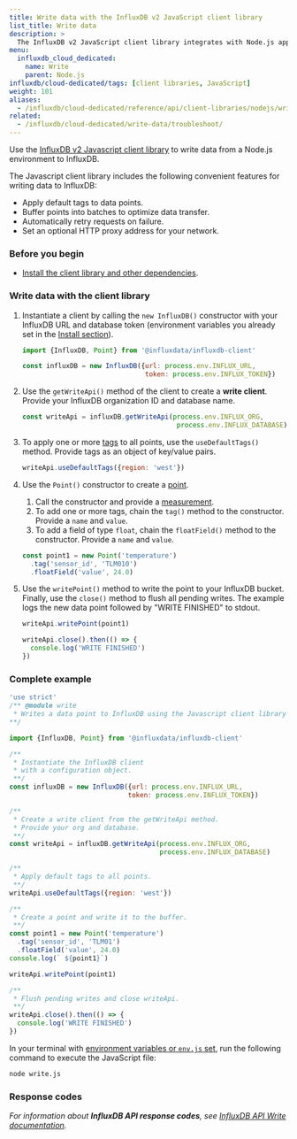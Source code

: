 ```yaml
---
title: Write data with the InfluxDB v2 JavaScript client library
list_title: Write data
description: >
  The InfluxDB v2 JavaScript client library integrates with Node.js applications to write data to the InfluxDB v2 API.
menu:
  influxdb_cloud_dedicated:
    name: Write
    parent: Node.js
influxdb/cloud-dedicated/tags: [client libraries, JavaScript]
weight: 101
aliases:
  - /influxdb/cloud-dedicated/reference/api/client-libraries/nodejs/write
related:
  - /influxdb/cloud-dedicated/write-data/troubleshoot/
---
```


Use the [InfluxDB v2 Javascript client library](https://github.com/influxdata/influxdb-client-js) to write data from a Node.js environment to InfluxDB.

The Javascript client library includes the following convenient features for writing data to InfluxDB:
- Apply default tags to data points.
- Buffer points into batches to optimize data transfer.
- Automatically retry requests on failure.
- Set an optional HTTP proxy address for your network.

### Before you begin

- [Install the client library and other dependencies](/influxdb/cloud-dedicated/api-guide/client-libraries/nodejs/install/).

### Write data with the client library

1. Instantiate a client by calling the `new InfluxDB()` constructor with your InfluxDB URL and database token (environment variables you already set in the [Install section](/influxdb/cloud-dedicated/api-guide/client-libraries/nodejs/install/)).

   ```js
   import {InfluxDB, Point} from '@influxdata/influxdb-client'

   const influxDB = new InfluxDB({url: process.env.INFLUX_URL,
                                  token: process.env.INFLUX_TOKEN})
   ```

2. Use the `getWriteApi()` method of the client to create a **write client**.
   Provide your InfluxDB organization ID and database name.

   ```js
   const writeApi = influxDB.getWriteApi(process.env.INFLUX_ORG,
                                          process.env.INFLUX_DATABASE)
   ```

3. To apply one or more [tags](/influxdb/cloud-dedicated/reference/glossary/#tag) to all points, use the `useDefaultTags()` method.
   Provide tags as an object of key/value pairs.

    ```js
    writeApi.useDefaultTags({region: 'west'})
    ```

4. Use the `Point()` constructor to create a [point](/influxdb/cloud-dedicated/reference/glossary/#point).
   1. Call the constructor and provide a [measurement](/influxdb/cloud-dedicated/reference/glossary/#measurement).
   2. To add one or more tags, chain the `tag()` method to the constructor.
      Provide a `name` and `value`.
   3. To add a field of type `float`, chain the `floatField()` method to the constructor.
      Provide a `name` and `value`.

    ```js
    const point1 = new Point('temperature')
      .tag('sensor_id', 'TLM010')
      .floatField('value', 24.0)
    ```

5. Use the `writePoint()` method to write the point to your InfluxDB bucket.
   Finally, use the `close()` method to flush all pending writes.
   The example logs the new data point followed by "WRITE FINISHED" to stdout.

    ```js
    writeApi.writePoint(point1)

    writeApi.close().then(() => {
      console.log('WRITE FINISHED')
    })
    ```

### Complete example

```js
'use strict'
/** @module write
 * Writes a data point to InfluxDB using the Javascript client library with Node.js.
**/

import {InfluxDB, Point} from '@influxdata/influxdb-client'

/**
 * Instantiate the InfluxDB client
 * with a configuration object.
 **/
const influxDB = new InfluxDB({url: process.env.INFLUX_URL,
                              token: process.env.INFLUX_TOKEN})

/**
 * Create a write client from the getWriteApi method.
 * Provide your org and database.
 **/
const writeApi = influxDB.getWriteApi(process.env.INFLUX_ORG,
                                      process.env.INFLUX_DATABASE)

/**
 * Apply default tags to all points.
 **/
writeApi.useDefaultTags({region: 'west'})

/**
 * Create a point and write it to the buffer.
 **/
const point1 = new Point('temperature')
  .tag('sensor_id', 'TLM01')
  .floatField('value', 24.0)
console.log(` ${point1}`)

writeApi.writePoint(point1)

/**
 * Flush pending writes and close writeApi.
 **/
writeApi.close().then(() => {
  console.log('WRITE FINISHED')
})
```

In your terminal with [environment variables or `env.js` set](/influxdb/cloud-dedicated/reference/client-libraries/v2/javascript/nodejs/install/#configure-credentials), run the following command to execute the JavaScript file:

```sh
node write.js
```

### Response codes

_For information about **InfluxDB API response codes**, see
[InfluxDB API Write documentation](/influxdb/cloud-dedicated/api/#operation/PostWrite)._
